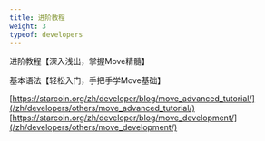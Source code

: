 ```yaml
---
title: 进阶教程
weight: 3
typeof: developers
---
```


进阶教程【深入浅出，掌握Move精髓】

<!--more-->

基本语法【轻松入门，手把手学Move基础】

[https://starcoin.org/zh/developer/blog/move_advanced_tutorial/](/zh/developers/others/move_advanced_tutorial/)
[https://starcoin.org/zh/developer/blog/move_development/](/zh/developers/others/move_development/)